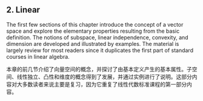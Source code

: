 ## 2. Linear

The first few sections of this chapter introduce the concept of a vector space and explore the elementary properties resulting from the basic definition. The notions of subspace, linear independence, convexity, and dimension are developed and illustrated by examples. The material is largely review for most readers since it duplicates the first part of standard courses in linear algebra.

本章的前几节介绍了向量空间的概念，并探讨了由基本定义产生的基本属性。子空间、线性独立、凸性和维度的概念得到了发展，并通过实例进行了说明。这部分内容对大多数读者来说主要是复习，因为它重复了线性代数标准课程的第一部分内容。
